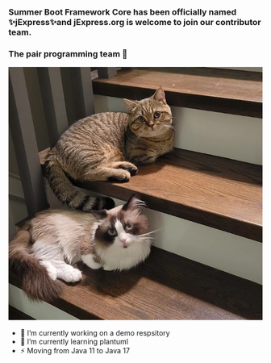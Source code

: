 ### Summer Boot Framework Core has been officially named ✨jExpress✨and jExpress.org is welcome to join our contributor team.

### The pair programming team 👋
![image](wangcaifugui.jpg)

<!--
**SummerBootFramework/SummerBootFramework** is a ✨ _special_ ✨ repository because its `README.md` (this file) appears on your GitHub profile.

Here are some ideas to get you started:

- 🔭 I’m currently working on ...
- 🌱 I’m currently learning ...
- 👯 I’m looking to collaborate on ...
- 🤔 I’m looking for help with ...
- 💬 Ask me about ...
- 📫 How to reach me: ...
- 😄 Pronouns: ...
- ⚡ Fun fact: ...
-->

- 🔭 I’m currently working on a demo respsitory
- 🌱 I’m currently learning plantuml
- ⚡ Moving from Java 11 to Java 17
